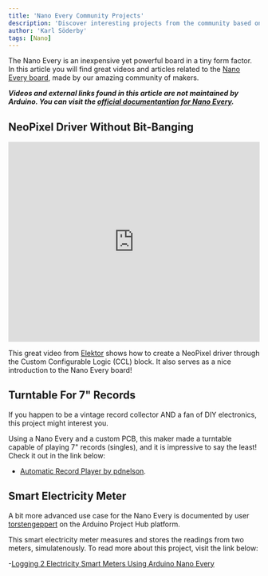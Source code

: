 ```yaml
---
title: 'Nano Every Community Projects'
description: 'Discover interesting projects from the community based on the Nano Every board.'
author: 'Karl Söderby'
tags: [Nano]
---
```


The Nano Every is an inexpensive yet powerful board in a tiny form factor. In this article you will find great videos and articles related to the [Nano Every board](https://store.arduino.cc/products/arduino-nano-every), made by our amazing community of makers.

***Videos and external links found in this article are not maintained by Arduino. You can visit the [official documentantion for Nano Every](/hardware/nano-every).***  

## NeoPixel Driver Without Bit-Banging

<iframe width="100%" height="400" src="https://www.youtube.com/embed/1e2MVGAVbZM" title="YouTube video player" frameborder="0" allow="accelerometer; autoplay; clipboard-write; encrypted-media; gyroscope; picture-in-picture" allowfullscreen></iframe>

This great video from [Elektor](https://www.elektor.com/) shows how to create a NeoPixel driver through the Custom Configurable Logic (CCL) block. It also serves as a nice introduction to the Nano Every board! 

## Turntable For 7" Records

If you happen to be a vintage record collector AND a fan of DIY electronics, this project might interest you. 

Using a Nano Every and a custom PCB, this maker made a turntable capable of playing 7" records (singles), and it is impressive to say the least! Check it out in the link below:

- [Automatic Record Player by pdnelson](https://github.com/pdnelson/automatic-record-player).

## Smart Electricity Meter

A bit more advanced use case for the Nano Every is documented by user [torstengeppert](https://create.arduino.cc/projecthub/torstengeppert) on the Arduino Project Hub platform.

This smart electricity meter measures and stores the readings from two meters, simulatenously. To read more about this project, visit the link below:

-[Logging 2 Electricity Smart Meters Using Arduino Nano Every](https://create.arduino.cc/projecthub/torstengeppert/logging-2-electricity-smart-meters-using-arduino-nano-every-99f934)

